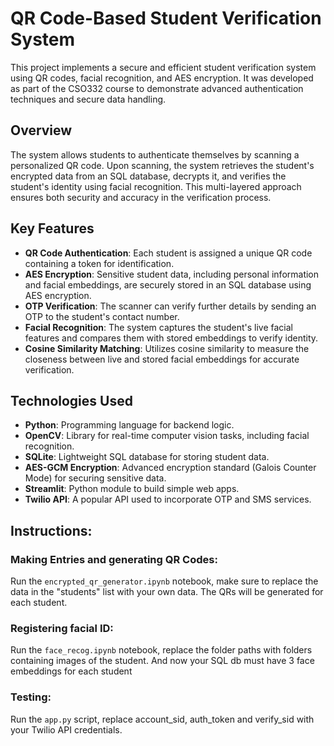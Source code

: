 # QR Code-Based Student Verification System

This project implements a secure and efficient student verification system using QR codes, facial recognition, and AES encryption. It was developed as part of the CSO332 course to demonstrate advanced authentication techniques and secure data handling.

## Overview

The system allows students to authenticate themselves by scanning a personalized QR code. Upon scanning, the system retrieves the student's encrypted data from an SQL database, decrypts it, and verifies the student's identity using facial recognition. This multi-layered approach ensures both security and accuracy in the verification process.

## Key Features

- **QR Code Authentication**: Each student is assigned a unique QR code containing a token for identification.
- **AES Encryption**: Sensitive student data, including personal information and facial embeddings, are securely stored in an SQL database using AES encryption.
- **OTP Verification**: The scanner can verify further details by sending an OTP to the student's contact number.
- **Facial Recognition**: The system captures the student's live facial features and compares them with stored embeddings to verify identity.
- **Cosine Similarity Matching**: Utilizes cosine similarity to measure the closeness between live and stored facial embeddings for accurate verification.

## Technologies Used

- **Python**: Programming language for backend logic.
- **OpenCV**: Library for real-time computer vision tasks, including facial recognition.
- **SQLite**: Lightweight SQL database for storing student data.
- **AES-GCM Encryption**: Advanced encryption standard (Galois Counter Mode) for securing sensitive data.
- **Streamlit**: Python module to build simple web apps.
- **Twilio API**: A popular API used to incorporate OTP and SMS services. 

## Instructions:

### Making Entries and generating QR Codes:
Run the `encrypted_qr_generator.ipynb` notebook, make sure to replace the data in the "students" list with your own data. The QRs will be generated for each student.

### Registering facial ID:
Run the `face_recog.ipynb` notebook, replace the folder paths with folders containing images of the student. And now your SQL db must have 3 face embeddings for each student

### Testing:
Run the `app.py` script, replace account_sid, auth_token and verify_sid with your Twilio API credentials.
